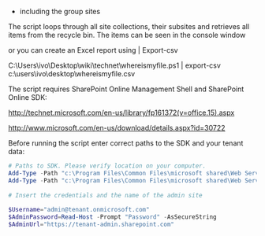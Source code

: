 * including the group sites

 

The script loops through all site collections, their subsites and retrieves all items from the recycle bin. The items can be seen in the console window

 



 

or you can create an Excel report using | Export-csv

 C:\Users\ivo\Desktop\wiki\technet\whereismyfile.ps1 | export-csv c:\users\ivo\desktop\whereismyfile.csv

 



 

 

The script requires SharePoint Online Management Shell and SharePoint Online SDK:

http://technet.microsoft.com/en-us/library/fp161372(v=office.15).aspx

http://www.microsoft.com/en-us/download/details.aspx?id=30722

 

 

Before running the script enter correct paths to the SDK and your tenant data:

```PowerShell
# Paths to SDK. Please verify location on your computer. 
Add-Type -Path "c:\Program Files\Common Files\microsoft shared\Web Server Extensions\16\ISAPI\Microsoft.SharePoint.Client.dll"  
Add-Type -Path "c:\Program Files\Common Files\microsoft shared\Web Server Extensions\16\ISAPI\Microsoft.SharePoint.Client.Runtime.dll"  
 
# Insert the credentials and the name of the admin site 
 
$Username="admin@tenant.onmicrosoft.com" 
$AdminPassword=Read-Host -Prompt "Password" -AsSecureString 
$AdminUrl="https://tenant-admin.sharepoint.com" 
``` 
 
 
